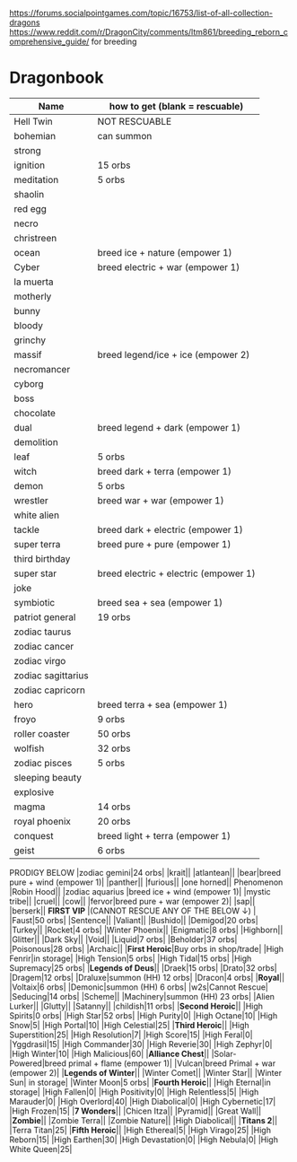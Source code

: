 https://forums.socialpointgames.com/topic/16753/list-of-all-collection-dragons 
https://www.reddit.com/r/DragonCity/comments/ltm861/breeding_reborn_comprehensive_guide/ for breeding
# Dragonbook

| Name| how to get (blank = rescuable) |
| --- |  --- | 
|Hell Twin|NOT RESCUABLE|
|bohemian|can summon|
|strong||
|ignition|15 orbs|
|meditation|5 orbs|
|shaolin||
|red egg||
|necro||
|christreen||
|ocean|breed ice + nature (empower 1)|
|Cyber|breed electric + war (empower 1)|
|la muerta||
|motherly||
|bunny||
|bloody||
|grinchy||
|massif|breed legend/ice + ice (empower 2)|
|necromancer||
|cyborg||
|boss||
|chocolate||
|dual|breed legend + dark (empower 1)|
|demolition||
|leaf|5 orbs|
|witch|breed dark + terra (empower 1)|
|demon|5 orbs|
|wrestler|breed war + war (empower 1)|
|white alien||
|tackle|breed dark + electric (empower 1)|
|super terra|breed pure + pure (empower 1)|
|third birthday||
|super star|breed electric + electric (empower 1)|
|joke||
|symbiotic|breed sea + sea (empower 1)|
|patriot general|19 orbs|
|zodiac taurus||
|zodiac cancer||
|zodiac virgo||
|zodiac sagittarius||
|zodiac capricorn||
|hero|breed terra + sea (empower 1)|
|froyo|9 orbs|
|roller coaster|50 orbs|
|wolfish|32 orbs|
|zodiac pisces|5 orbs|
|sleeping beauty||
|explosive||
|magma|14 orbs|
|royal phoenix|20 orbs|
|conquest|breed light + terra (empower 1)|
|geist|6 orbs|
PRODIGY BELOW
|zodiac gemini|24 orbs|
|krait||
|atlantean||
|bear|breed pure + wind (empower 1)|
|panther||
|furious||
|one horned||
Phenomenon
|Robin Hood||
|zodiac aquarius |breed ice + wind (empower 1)|
|mystic tribe||
|cruel||
|cow||
|fervor|breed pure + war (empower 2)|
|sap||
|berserk||
**FIRST VIP** |(CANNOT RESCUE ANY OF THE BELOW &#8595;) |
|Faust|50 orbs|
|Sentence||
|Valiant||
|Bushido||
|Demigod|20 orbs|
|Turkey||
|Rocket|4 orbs|
|Winter Phoenix||
|Enigmatic|8 orbs|
|Highborn||
|Glitter||
|Dark Sky||
|Void||
|Liquid|7 orbs|
|Beholder|37 orbs|
|Poisonous|28 orbs|
|Archaic||
|**First Heroic**|Buy orbs in shop/trade|
|High Fenrir|in storage|
|High Tension|5 orbs|
|High Tidal|15 orbs|
|High Supremacy|25 orbs|
|**Legends of Deus**||
|Draek|15 orbs|
|Drato|32 orbs|
|Dragem|12 orbs|
|Draluxe|summon (HH) 12 orbs|
|Dracon|4 orbs|
|**Royal**||
|Voltaix|6 orbs|
|Demonic|summon (HH) 6 orbs|
|w2s|Cannot Rescue|
|Seducing|14 orbs|
|Scheme||
|Machinery|summon (HH) 23 orbs|
|Alien Lurker||
|Glutty||
|Satanny||
|childish|11 orbs|
|**Second Heroic**||
|High Spirits|0 orbs|
|High Star|52 orbs|
|High Purity|0|
|High Octane|10|
|High Snow|5|
|High Portal|10|
|High Celestial|25|
|**Third Heroic**||
|High Superstition|25|
|High Resolution|7|
|High Score|15|
|High Feral|0|
|Yggdrasil|15|
|High Commander|30|
|High Reverie|30|
|High Zephyr|0|
|High Winter|10|
|High Malicious|60|
|**Alliance Chest**||
|Solar-Powered|breed primal + flame (empower 1)|
|Vulcan|breed Primal + war (empower 2)|
|**Legends of Winter**||
|Winter Comet||
|Winter Star||
|Winter Sun| in storage|
|Winter Moon|5 orbs|
|**Fourth Heroic**||
|High Eternal|in storage|
|High Fallen|0|
|High Positivity|0|
|High Relentless|5|
|High Marauder|0|
|High Overlord|40|
|High Diabolical|0|
|High Cybernetic|17|
|High Frozen|15|
|**7 Wonders**||
|Chicen Itza||
|Pyramid||
|Great Wall||
|**Zombie**||
|Zombie Terra||
|Zombie Nature||
|High Diabolical||
|**Titans 2**||
|Terra Titan|25|
|**Fifth Heroic**||
|High Ethereal|5|
|High Virago|25|
|High Reborn|15|
|High Earthen|30|
|High Devastation|0|
|High Nebula|0|
|High White Queen|25|
